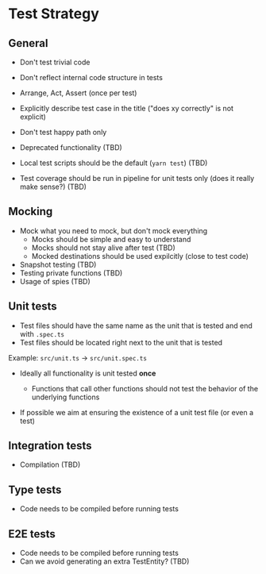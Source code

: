 # Test Strategy

## General
* Don't test trivial code
* Don't reflect internal code structure in tests
* Arrange, Act, Assert (once per test)
* Explicitly describe test case in the title ("does xy correctly" is not explicit)
* Don't test happy path only

* Deprecated functionality (TBD)
* Local test scripts should be the default (`yarn test`) (TBD)

* Test coverage should be run in pipeline for unit tests only (does it really make sense?) (TBD)

## Mocking
* Mock what you need to mock, but don't mock everything
  * Mocks should be simple and easy to understand
  * Mocks should not stay alive after test (TBD)
  * Mocked destinations should be used expilcitly (close to test code)
* Snapshot testing (TBD)
* Testing private functions (TBD)
* Usage of spies (TBD)

## Unit tests

* Test files should have the same name as the unit that is tested and end with `.spec.ts`
* Test files should be located right next to the unit that is tested

Example: `src/unit.ts` -> `src/unit.spec.ts`

* Ideally all functionality is unit tested **once**
  * Functions that call other functions should not test the behavior of the underlying functions

* If possible we aim at ensuring the existence of a unit test file (or even a test)

## Integration tests
* Compilation (TBD)

## Type tests
* Code needs to be compiled before running tests

## E2E tests
* Code needs to be compiled before running tests
* Can we avoid generating an extra TestEntity? (TBD)
